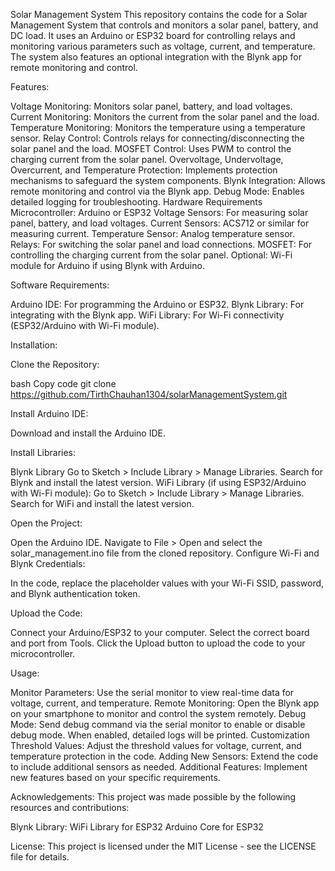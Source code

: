 Solar Management System
This repository contains the code for a Solar Management System that controls and monitors a solar panel, battery, and DC load. It uses an Arduino or ESP32 board for controlling relays and monitoring various parameters such as voltage, current, and temperature. The system also features an optional integration with the Blynk app for remote monitoring and control.

Features:

Voltage Monitoring: Monitors solar panel, battery, and load voltages.
Current Monitoring: Monitors the current from the solar panel and the load.
Temperature Monitoring: Monitors the temperature using a temperature sensor.
Relay Control: Controls relays for connecting/disconnecting the solar panel and the load.
MOSFET Control: Uses PWM to control the charging current from the solar panel.
Overvoltage, Undervoltage, Overcurrent, and Temperature Protection: Implements protection mechanisms to safeguard the system components.
Blynk Integration: Allows remote monitoring and control via the Blynk app.
Debug Mode: Enables detailed logging for troubleshooting.
Hardware Requirements
Microcontroller: Arduino or ESP32
Voltage Sensors: For measuring solar panel, battery, and load voltages.
Current Sensors: ACS712 or similar for measuring current.
Temperature Sensor: Analog temperature sensor.
Relays: For switching the solar panel and load connections.
MOSFET: For controlling the charging current from the solar panel.
Optional: Wi-Fi module for Arduino if using Blynk with Arduino.

Software Requirements:

Arduino IDE: For programming the Arduino or ESP32.
Blynk Library: For integrating with the Blynk app.
WiFi Library: For Wi-Fi connectivity (ESP32/Arduino with Wi-Fi module).

Installation:

Clone the Repository:

bash
Copy code
git clone https://github.com/TirthChauhan1304/solarManagementSystem.git

Install Arduino IDE: 

Download and install the Arduino IDE.

Install Libraries:

Blynk Library
Go to Sketch > Include Library > Manage Libraries.
Search for Blynk and install the latest version.
WiFi Library (if using ESP32/Arduino with Wi-Fi module):
Go to Sketch > Include Library > Manage Libraries.
Search for WiFi and install the latest version.

Open the Project:

Open the Arduino IDE.
Navigate to File > Open and select the solar_management.ino file from the cloned repository.
Configure Wi-Fi and Blynk Credentials:

In the code, replace the placeholder values with your Wi-Fi SSID, password, and Blynk authentication token.

Upload the Code:

Connect your Arduino/ESP32 to your computer.
Select the correct board and port from Tools.
Click the Upload button to upload the code to your microcontroller.

Usage:

Monitor Parameters: Use the serial monitor to view real-time data for voltage, current, and temperature.
Remote Monitoring: Open the Blynk app on your smartphone to monitor and control the system remotely.
Debug Mode: Send debug command via the serial monitor to enable or disable debug mode. When enabled, detailed logs will be printed.
Customization
Threshold Values: Adjust the threshold values for voltage, current, and temperature protection in the code.
Adding New Sensors: Extend the code to include additional sensors as needed.
Additional Features: Implement new features based on your specific requirements.

Acknowledgements:
This project was made possible by the following resources and contributions:

Blynk Library:
WiFi Library for ESP32
Arduino Core for ESP32

License:
This project is licensed under the MIT License - see the LICENSE file for details.

